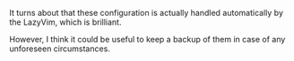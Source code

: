 It turns about that these configuration is actually handled automatically by the LazyVim, which is brilliant.

However, I think it could be useful to keep a backup of them in case of any unforeseen circumstances.
